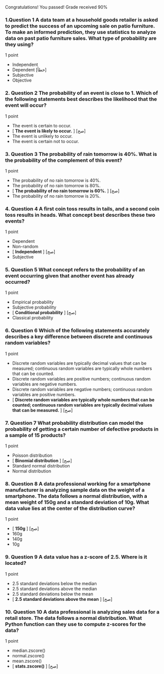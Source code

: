 Congratulations! You passed!
Grade received 90%







### 1.Question 1 A data team at a household goods retailer is asked to predict the success of an upcoming sale on patio furniture. To make an informed prediction, they use statistics to analyze data on past patio furniture sales. What type of probability are they using?

1 point

* Independent
* Dependent [خطأ]
* Subjective
* Objective



### 2. Question 2 The probability of an event is close to 1. Which of the following statements best describes the likelihood that the event will occur?

1 point

* The event is certain to occur.
* [ **The event is likely to occur.** ] [صح]
* The event is unlikely to occur.
* The event is certain not to occur.


### 3. Question 3 The probability of rain tomorrow is 40%. What is the probability of the complement of this event? 

1 point

* The probability of no rain tomorrow is 40%.
* The probability of no rain tomorrow is 80%.
* [ **The probability of no rain tomorrow is 60%.** ] [صح]
* The probability of no rain tomorrow is 20%.



### 4. Question 4 A first coin toss results in tails, and a second coin toss results in heads. What concept best describes these two events? 

1 point

* Dependent 
* Non-random 
* [ **Independent** ] [صح] 
* Subjective 


### 5. Question 5 What concept refers to the probability of an event occurring given that another event has already occurred?

1 point

* Empirical probability
* Subjective probability 
* [ **Conditional probability** ] [صح]
* Classical probability


### 6. Question 6 Which of the following statements accurately describes a key difference between discrete and continuous random variables? 

1 point

* Discrete random variables are typically decimal values that can be measured; continuous random variables are typically whole numbers that can be counted.
* Discrete random variables are positive numbers; continuous random variables are negative numbers.
* Discrete random variables are negative numbers; continuous random variables are positive numbers.
* [ **Discrete random variables are typically whole numbers that can be counted; continuous random variables are typically decimal values that can be measured.** ] [صح]



### 7. Question 7 What probability distribution can model the probability of getting a certain number of defective products in a sample of 15 products? 

1 point

* Poisson distribution 
* [ **Binomial distribution** ] [صح] 
* Standard normal distribution 
* Normal distribution 


### 8. Question 8 A data professional working for a smartphone manufacturer is analyzing sample data on the weight of a smartphone. The data follows a normal distribution, with a mean weight of 150g and a standard deviation of 10g. What data value lies at the center of the distribution curve? 

1 point

* [ **150g** ] [صح]
* 160g
* 140g
* 10g


### 9. Question 9 A data value has a z-score of 2.5. Where is it located? 

1 point

* 2.5 standard deviations below the median 
* 2.5 standard deviations above the median 
* 2.5 standard deviations below the mean 
* [ **2.5 standard deviations above the mean** ] [صح] 


### 10. Question 10 A data professional is analyzing sales data for a retail store. The data follows a normal distribution. What Python function can they use to compute z-scores for the data? 

1 point

* median.zscore()
* normal.zscore()
* mean.zscore()
* [ **stats.zscore()** ] [صح]
